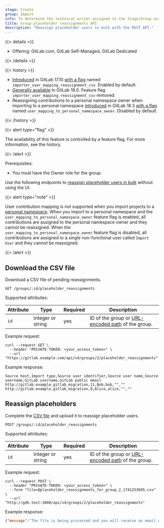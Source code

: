 ```yaml
---
stage: Create
group: Import
info: To determine the technical writer assigned to the Stage/Group associated with this page, see https://handbook.gitlab.com/handbook/product/ux/technical-writing/#assignments
title: Group placeholder reassignments API
description: "Reassign placeholder users in bulk with the REST API."
---
```


{{< details >}}

- Offering: GitLab.com, GitLab Self-Managed, GitLab Dedicated

{{< /details >}}

{{< history >}}

- [Introduced](https://gitlab.com/gitlab-org/gitlab/-/issues/513794) in GitLab 17.10 [with a flag](../administration/feature_flags/_index.md) named `importer_user_mapping_reassignment_csv`. Enabled by default.
- [Generally available](https://gitlab.com/gitlab-org/gitlab/-/issues/478022) in GitLab 18.0. Feature flag `importer_user_mapping_reassignment_csv` removed.
- Reassigning contributions to a personal namespace owner when importing to a personal namespace [introduced](https://gitlab.com/gitlab-org/gitlab/-/issues/525342) in GitLab 18.3 [with a flag](../administration/feature_flags/_index.md) named `user_mapping_to_personal_namespace_owner`. Disabled by default.

{{< /history >}}

{{< alert type="flag" >}}

The availability of this feature is controlled by a feature flag.
For more information, see the history.

{{< /alert >}}

Prerequisites:

- You must have the Owner role for the group.

Use the following endpoints to [reassign placeholder users in bulk](../user/project/import/_index.md#request-reassignment-by-using-a-csv-file) without using the UI.

{{< alert type="note" >}}

User contribution mapping is not supported when you import projects to a [personal namespace](../user/namespace/_index.md#types-of-namespaces).
When you import to a personal namespace and the `user_mapping_to_personal_namespace_owner` feature flag
is enabled, all contributions are assigned to the personal namespace owner and they cannot be reassigned.
When the `user_mapping_to_personal_namespace_owner` feature flag is disabled, all contributions are
assigned to a single non-functional user called `Import User` and they cannot be reassigned.

{{< /alert >}}

## Download the CSV file

Download a CSV file of pending reassignments.

```plaintext
GET /groups/:id/placeholder_reassignments
```

Supported attributes:

| Attribute | Type              | Required | Description |
| --------- | ----------------- | -------- | ----------- |
| `id`      | integer or string | yes      | ID of the group or [URL-encoded path](rest/_index.md#namespaced-paths) of the group. |

Example request:

```shell
curl --request GET \
  --header "PRIVATE-TOKEN: <your_access_token>" \
  --url "https://gitlab.example.com/api/v4/groups/2/placeholder_reassignments"
```

Example response:

```csv
Source host,Import type,Source user identifier,Source user name,Source username,GitLab username,GitLab public email
http://gitlab.example,gitlab_migration,11,Bob,bob,"",""
http://gitlab.example,gitlab_migration,9,Alice,alice,"",""
```

## Reassign placeholders

Complete the [CSV file](#download-the-csv-file) and upload it to reassign placeholder users.

```plaintext
POST /groups/:id/placeholder_reassignments
```

Supported attributes:

| Attribute | Type              | Required | Description |
| --------- | ----------------- | -------- | ----------- |
| `id`      | integer or string | yes      | ID of the group or [URL-encoded path](rest/_index.md#namespaced-paths) of the group. |

Example request:

```shell
curl --request POST \
  --header "PRIVATE-TOKEN: <your_access_token>" \
  --form "file=@placeholder_reassignments_for_group_2_1741253695.csv" \
  --url "http://gdk.test:3000/api/v4/groups/2/placeholder_reassignments"
```

Example response:

```json
{"message":"The file is being processed and you will receive an email when completed."}
```
